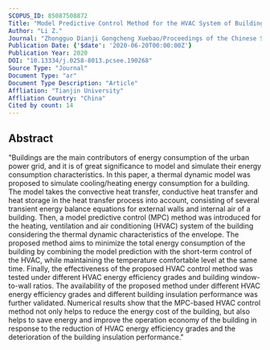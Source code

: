 ```yaml
---
SCOPUS_ID: 85087508872
Title: "Model Predictive Control Method for the HVAC System of Buildings Considering the Thermal Dynamic Characteristics of the Envelope"
Author: "Li Z."
Journal: "Zhongguo Dianji Gongcheng Xuebao/Proceedings of the Chinese Society of Electrical Engineering"
Publication Date: {'$date': '2020-06-20T00:00:00Z'}
Publication Year: 2020
DOI: "10.13334/j.0258-8013.pcsee.190268"
Source Type: "Journal"
Document Type: "ar"
Document Type Description: "Article"
Affliation: "Tianjin University"
Affliation Country: "China"
Cited by count: 14
---
```


## Abstract
"Buildings are the main contributors of energy consumption of the urban power grid, and it is of great significance to model and simulate their energy consumption characteristics. In this paper, a thermal dynamic model was proposed to simulate cooling/heating energy consumption for a building. The model takes the convective heat transfer, conductive heat transfer and heat storage in the heat transfer process into account, consisting of several transient energy balance equations for external walls and internal air of a building. Then, a model predictive control (MPC) method was introduced for the heating, ventilation and air conditioning (HVAC) system of the building considering the thermal dynamic characteristics of the envelope. The proposed method aims to minimize the total energy consumption of the building by combining the model prediction with the short-term control of the HVAC, while maintaining the temperature comfortable level at the same time. Finally, the effectiveness of the proposed HVAC control method was tested under different HVAC energy efficiency grades and building window-to-wall ratios. The availability of the proposed method under different HVAC energy efficiency grades and different building insulation performance was further validated. Numerical results show that the MPC-based HVAC control method not only helps to reduce the energy cost of the building, but also helps to save energy and improve the operation economy of the building in response to the reduction of HVAC energy efficiency grades and the deterioration of the building insulation performance."
